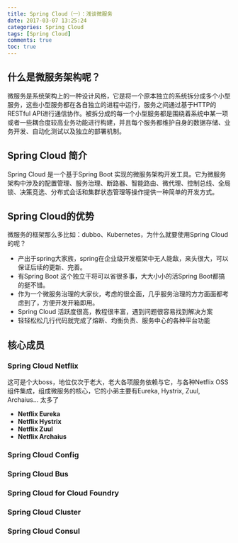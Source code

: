 ```yaml
---
title: Spring Cloud（一）：浅谈微服务
date: 2017-03-07 13:25:24
categories: Spring Cloud
tags: [Spring Cloud]
comments: true
toc: true
---
```


## 什么是微服务架构呢？

​	微服务是系统架构上的一种设计风格，它是将一个原本独立的系统拆分成多个小型服务，这些小型服务都在各自独立的进程中运行，服务之间通过基于HTTP的RESTful API进行通信协作。被拆分成的每一个小型服务都是围绕着系统中某一项或者一些耦合度较高业务功能进行构建，并且每个服务都维护自身的数据存储、业务开发、自动化测试以及独立的部署机制。

## Spring Cloud 简介

Spring Cloud 是一个基于Spring Boot 实现的微服务架构开发工具。它为微服务架构中涉及的配置管理、服务治理、断路器、智能路由、微代理、控制总线、全局锁、决策竞选、分布式会话和集群状态管理等操作提供一种简单的开发方式。

## Spring Cloud的优势

微服务的框架那么多比如：dubbo、Kubernetes，为什么就要使用Spring Cloud的呢？ 

- 产出于spring大家族，spring在企业级开发框架中无人能敌，来头很大，可以保证后续的更新、完善。
- 有Spring Boot 这个独立干将可以省很多事，大大小小的活Spring Boot都搞的挺不错。
- 作为一个微服务治理的大家伙，考虑的很全面，几乎服务治理的方方面面都考虑到了，方便开发开箱即用。
- Spring Cloud 活跃度很高，教程很丰富，遇到问题很容易找到解决方案
- 轻轻松松几行代码就完成了熔断、均衡负责、服务中心的各种平台功能

## 核心成员

### Spring Cloud Netflix

这可是个大boss，地位仅次于老大，老大各项服务依赖与它，与各种Netflix OSS组件集成，组成微服务的核心，它的小弟主要有Eureka, Hystrix, Zuul, Archaius… 太多了

- **Netflix Eureka** 
- **Netflix Hystrix** 
- **Netflix Zuul** 
- **Netflix Archaius** 

### Spring Cloud Config

### Spring Cloud Bus

### Spring Cloud for Cloud Foundry

### Spring Cloud Cluster

### Spring Cloud Consul